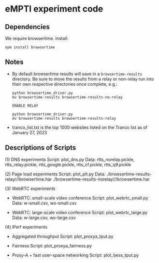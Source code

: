# eMPTI experiment code

## Dependencies
We require browsertime. Install:

```
npm install browsertime
```

## Notes
- By default browsertime results will save in a `browsertime-results` directory. Be sure to move the results from a relay or non-relay run into their own respective directories once complete, e.g.:
    ```
    python browsertime_driver.py
    mv browsertime-results browsertime-results-no-relay
    
    ENABLE RELAY

    python browsertime_driver.py
    mv browsertime-results browsertime-results-relay
    ```

- tranco_list.txt is the top 1000 websites listed on the Tranco list as of January 27, 2023 

## Descriptions of Scripts

(1) DNS experiments
Script: plot_dns.py
Data: rtts_norelay.pickle, rtts_relay.pickle, rtts_google.pickle, rtts_cf.pickle, rtts_q9.pickle

(2) Page load experiments
Script: plot_plt.py
Data:
./browsertime-results-relay/*/*/browsertime.har
./browsertime-results-norelay/*/*/browsertime.har

(3) WebRTC experiments
- WebRTC: small-scale video conference
Script: plot_webrtc_small.py
Data: w-small.csv, wo-small.csv

- WebRTC: large-scale video conference
Script: plot_webrtc_large.py
Data: w-large.csv, wo-large.csv

(4) iPerf experiments
- Aggregated throughput
Script: plot_proxya_tput.py

- Fairness
Script: plot_proxya_fairness.py

- Proxy-A + fast user-space networking
Script: plot_bess_tput.py

